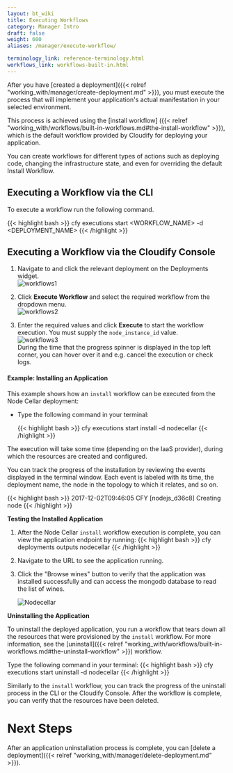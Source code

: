 ```yaml
---
layout: bt_wiki
title: Executing Workflows
category: Manager Intro
draft: false
weight: 600
aliases: /manager/execute-workflow/

terminology_link: reference-terminology.html
workflows_link: workflows-built-in.html
---
```


After you have [created a deployment]({{< relref "working_with/manager/create-deployment.md" >}}), you must execute the process that will implement your application's actual manifestation in your selected environment.

This process is achieved using the [install workflow] ({{< relref "working_with/workflows/built-in-workflows.md#the-install-workflow" >}}), which is the default workflow provided by Cloudify for deploying your application.

You can create workflows for different types of actions such as deploying code, changing the infrastructure state, and even for overriding the default Install Workflow.


## Executing a Workflow via the CLI

To execute a workflow run the following command.

{{< highlight  bash >}}
cfy executions start <WORKFLOW_NAME> -d <DEPLOYMENT_NAME>
{{< /highlight >}}


## Executing a Workflow via the Cloudify Console

1. Navigate to and click the relevant deployment on the Deployments widget.   
   ![workflows1]( /images/manager/ui-deployments-nodecellar.png )

2. Click **Execute Workflow** and select the required workflow from the dropdown menu.   
   ![workflows2]( /images/manager/ui-workflows2.png )

3. Enter the required values and click **Execute** to start the workflow execution. You must supply the `node_instance_id` value.<br />
   ![workflows3]( /images/manager/ui-workflows3.png )<br />
   During the time that the progress spinner is displayed in the top left corner, you can hover over it and e.g. cancel the execution or check logs.
   
#### Example: Installing an Application

This example shows how an `install` workflow can be executed from the Node Cellar deployment:

* Type the following command in your terminal:

  {{< highlight  bash >}}
  cfy executions start install -d nodecellar
  {{< /highlight >}}

The execution will take some time (depending on the IaaS provider), during which the resources are created and configured.

You can track the progress of the installation by reviewing the events displayed in the terminal window. Each event is labeled with its time, the deployment name, the node in the topology to which it relates, and so on.

{{< highlight  bash  >}}
2017-12-02T09:46:05 CFY <nodecellar> [nodejs_d36c8] Creating node
{{< /highlight >}}

**Testing the Installed Application**

1. After the Node Cellar `install` workflow execution is complete, you can view the application endpoint by running:
   {{< highlight  bash >}}
   cfy deployments outputs nodecellar
   {{< /highlight >}}

2. Navigate to the URL to see the application running.

3. Click the "Browse wines" button to verify that the application was installed successfully and can access the mongodb database to read the list of wines.   

   ![Nodecellar]( /images/guide/quickstart-openstack/nodecellar.png )

**Uninstalling the Application**

To uninstall the deployed application, you run a workflow that tears down all the resources that were provisioned by the `install` workflow. For more information, see the [uninstall]({{< relref "working_with/workflows/built-in-workflows.md#the-uninstall-workflow" >}}) workflow. 

Type the following command in your terminal:
{{< highlight  bash >}}
cfy executions start uninstall -d nodecellar
{{< /highlight >}}

Similarly to the `install` workflow, you can track the progress of the uninstall process in the CLI or the Cloudify Console.
After the workflow is complete, you can verify that the resources have been deleted.

# Next Steps

After an application uninstallation process is complete, you can [delete a deployment]({{< relref "working_with/manager/delete-deployment.md" >}}).
